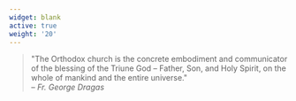 ```yaml
---
widget: blank
active: true
weight: '20'
---
```

>"The Orthodox church is the concrete embodiment and communicator of the blessing of the Triune God – Father, Son, and Holy Spirit, on the whole of mankind and the entire universe."    
– *Fr. George Dragas*